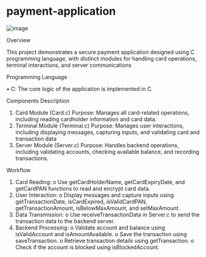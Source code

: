 # payment-application

![image](https://github.com/marwawageeh/payment-application/assets/173267798/f400a0bc-9813-429c-b74e-ae0c682a1753)


Overview

This project demonstrates a secure payment application designed using C programming language, with distinct modules for handling card operations, terminal interactions, and server communications



Programming Language

•	C: The core logic of the application is implemented in C.



Components Description

1. Card Module (Card.c)
Purpose: Manages all card-related operations, including reading cardholder information and card data.
2. Terminal Module (Terminal.c)
Purpose: Manages user interactions, including displaying messages, capturing inputs, and validating card and transaction data
3. Server Module (Server.c)
Purpose: Handles backend operations, including validating accounts, checking available balance, and recording transactions.



 Workflow
 
1.	Card Reading:
o	Use getCardHolderName, getCardExpiryDate, and getCardPAN functions to read and encrypt card data.
2.	User Interaction:
o	Display messages and capture inputs using getTransactionDate, isCardExpired, isValidCardPAN, getTransactionAmount, isBelowMaxAmount, and setMaxAmount.
3.	Data Transmission:
o	Use receiveTransactionData in Server.c to send the transaction data to the backend server.
4.	Backend Processing:
o	Validate account and balance using isValidAccount and isAmountAvailable.
o	Save the transaction using saveTransaction.
o	Retrieve transaction details using getTransaction.
o	Check if the account is blocked using isBlockedAccount.
